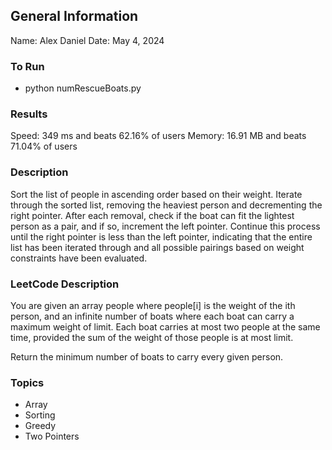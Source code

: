 ## General Information
Name: Alex Daniel
Date: May 4, 2024

### To Run
- python numRescueBoats.py

### Results
Speed: 349 ms and beats 62.16% of users
Memory: 16.91 MB and beats 71.04% of users

### Description
Sort the list of people in ascending order based on their weight. Iterate through the sorted list, removing the heaviest person and decrementing the right pointer. After each removal, check if the boat can fit the lightest person as a pair, and if so, increment the left pointer. Continue this process until the right pointer is less than the left pointer, indicating that the entire list has been iterated through and all possible pairings based on weight constraints have been evaluated.

### LeetCode Description
You are given an array people where people[i] is the weight of the ith person, and an infinite number of boats where each boat can carry a maximum weight of limit. Each boat carries at most two people at the same time, provided the sum of the weight of those people is at most limit.

Return the minimum number of boats to carry every given person.

### Topics
- Array
- Sorting
- Greedy
- Two Pointers
